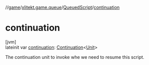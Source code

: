 //[game](../../../index.md)/[xlitekt.game.queue](../index.md)/[QueuedScript](index.md)/[continuation](continuation.md)

# continuation

[jvm]\
lateinit var [continuation](continuation.md): [Continuation](https://kotlinlang.org/api/latest/jvm/stdlib/kotlin.coroutines/-continuation/index.html)&lt;[Unit](https://kotlinlang.org/api/latest/jvm/stdlib/kotlin/-unit/index.html)&gt;

The continuation unit to invoke whe we need to resume this script.
